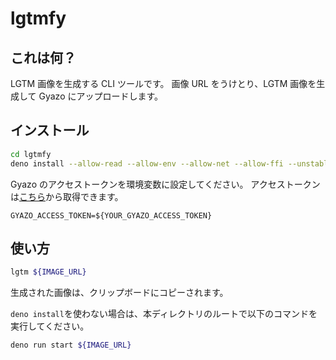 # lgtmfy

## これは何？

LGTM 画像を生成する CLI ツールです。 画像 URL をうけとり、LGTM 画像を生成して
Gyazo にアップロードします。

## インストール

```sh
cd lgtmfy
deno install --allow-read --allow-env --allow-net --allow-ffi --unstable-ffi -g -f run.ts --name lgtm
```

Gyazo のアクセストークンを環境変数に設定してください。
アクセストークンは[こちら](https://gyazo.com/oauth/applications)から取得できます。

```.env
GYAZO_ACCESS_TOKEN=${YOUR_GYAZO_ACCESS_TOKEN}
```

## 使い方

```sh
lgtm ${IMAGE_URL}
```

生成された画像は、クリップボードにコピーされます。

`deno install`を使わない場合は、本ディレクトリのルートで以下のコマンドを実行してください。

```sh
deno run start ${IMAGE_URL}
```
